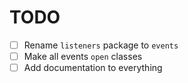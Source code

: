 # TODO
- [ ] Rename `listeners` package to `events`
- [ ] Make all events `open` classes
- [ ] Add documentation to everything